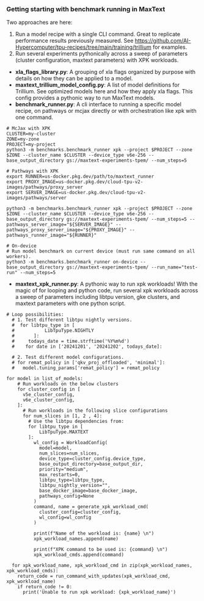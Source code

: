 ### Getting starting with benchmark running in MaxText

Two approaches are here:

1. Run a model recipe with a single CLI command. Great to replicate performance results previously measured. See https://github.com/AI-Hypercomputer/tpu-recipes/tree/main/training/trillium for examples.
2. Run several experiments pythonically across a sweep of parameters (cluster configuration, maxtext parameters) with XPK workloads.

- **xla_flags_library.py**: A grouping of xla flags organized by purpose with details on how they can be applied to a model.
- **maxtext_trillium_model_config.py**: A list of model definitions for Trillium. See optimized models here and how they apply xla flags. This config provides a pythonic way to run MaxText models.
- **benchmark_runner.py**: A cli interface to running a specific model recipe, on pathways or mcjax directly or with orchestration like xpk with one command.

```shell
# McJax with XPK
CLUSTER=my-cluster
ZONE=my-zone
PROJECT=my-project
python3 -m benchmarks.benchmark_runner xpk --project $PROJECT --zone $ZONE --cluster_name $CLUSTER --device_type v6e-256 --base_output_directory gs://maxtext-experiments-tpem/ --num_steps=5
```

```shell
# Pathways with XPK
export RUNNER=us-docker.pkg.dev/path/to/maxtext_runner
export PROXY_IMAGE=us-docker.pkg.dev/cloud-tpu-v2-images/pathways/proxy_server
export SERVER_IMAGE=us-docker.pkg.dev/cloud-tpu-v2-images/pathways/server

python3 -m benchmarks.benchmark_runner xpk --project $PROJECT --zone $ZONE --cluster_name $CLUSTER --device_type v6e-256 --base_output_directory gs://maxtext-experiments-tpem/ --num_steps=5 --pathways_server_image="${SERVER_IMAGE}" --pathways_proxy_server_image="${PROXY_IMAGE}" --pathways_runner_image="${RUNNER}"
```

```shell
# On-device
# Run model benchmark on current device (must run same command on all workers).
python3 -m benchmarks.benchmark_runner on-device --base_output_directory gs://maxtext-experiments-tpem/ --run_name="test-run" --num_steps=5
```

- **maxtext_xpk_runner.py**: A pythonic way to run xpk workloads! With the magic of for looping and python code, run several xpk workloads across a sweep of parameters including libtpu version, gke clusters, and maxtext parameters with one python script.

```shell
# Loop possibilities:
  # 1. Test different libtpu nightly versions.
  #  for libtpu_type in [
  #           LibTpuType.NIGHTLY
  #       ]:
  #     todays_date = time.strftime('%Y%m%d')
  #    for date in ['20241201', '20241202', todays_date]:

  # 2. Test different model configurations.
  # for remat_policy in ['qkv_proj_offloaded', 'minimal']:
  #   model.tuning_params['remat_policy'] = remat_policy

for model in list_of_models:
    # Run workloads on the below clusters
    for cluster_config in [
      v5e_cluster_config,
      v6e_cluster_config,
    ]:
      # Run workloads in the following slice configurations
      for num_slices in [1, 2 , 4]:
        # Use the libtpu dependencies from:
        for libtpu_type in [
            LibTpuType.MAXTEXT
        ]:
          wl_config = WorkloadConfig(
            model=model,
            num_slices=num_slices,
            device_type=cluster_config.device_type,
            base_output_directory=base_output_dir,
            priority="medium",
            max_restarts=0,
            libtpu_type=libtpu_type,
            libtpu_nightly_version="",
            base_docker_image=base_docker_image,
            pathways_config=None
          )
          command, name = generate_xpk_workload_cmd(
            cluster_config=cluster_config,
            wl_config=wl_config
          )

          print(f"Name of the workload is: {name} \n")
          xpk_workload_names.append(name)

          print(f"XPK command to be used is: {command} \n")
          xpk_workload_cmds.append(command)

  for xpk_workload_name, xpk_workload_cmd in zip(xpk_workload_names, xpk_workload_cmds):
    return_code = run_command_with_updates(xpk_workload_cmd, xpk_workload_name)
    if return_code != 0:
      print('Unable to run xpk workload: {xpk_workload_name}')

```
